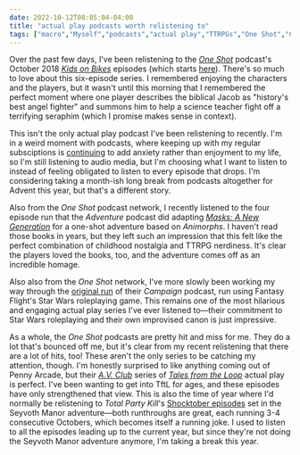 ```yaml
---
date: 2022-10-12T08:05:04-04:00
title: "actual play podcasts worth relistening to"
tags: ["macro","Myself","podcasts","actual play","TTRPGs","One Shot","Campaign","Adventure","Tales from the Loop","Star Wars","Kids on Bikes","Advent"]
---
```

Over the past few days, I've been relistening to the *[One Shot](https://oneshotpodcast.com/)* podcast's October 2018 *[Kids on Bikes](https://www.huntersentertainment.com/kidsonbikesrpg)* episodes (which starts [here](https://oneshotpodcast.com/podcasts/273-kids-on-bikes-part-1/)). There's so much to love about this six-episode series. I remembered enjoying the characters and the players, but it wasn't until this morning that I remembered the perfect moment where one player describes the biblical Jacob as "history's best angel fighter" and summons him to help a science teacher fight off a terrifying seraphim (which I promise makes sense in context).

This isn't the only actual play podcast I've been relistening to recently. I'm in a weird moment with podcasts, where keeping up with my regular subsciptions is [continuing](https://spencergreenhalgh.com/myself/small-radio-delights/) to add anxiety rather than enjoyment to my life, so I'm still listening to audio media, but I'm choosing what I want to listen to instead of feeling obligated to listen to every episode that drops. I'm considering taking a month-ish long break from podcasts altogether for Advent this year, but that's a different story. 

Also from the *One Shot* podcast network, I recently listened to the four episode run that the *Adventure* podcast did adapting *[Masks: A New Generation](https://magpiegames.com/pages/masks)* for a one-shot adventure based on *Animorphs*. I haven't read those books in years, but they left such an impression that this felt like the perfect combination of childhood nostalgia and TTRPG nerdiness. It's clear the players loved the books, too, and the adventure comes off as an incredible homage.

Also also from the *One Shot* network, I've more slowly been working my way through the [original run](https://oneshotpodcast.com/campaign/episode-one/) of their *Campaign* podcast, run using Fantasy Flight's Star Wars roleplaying game. This remains one of the most hilarious and engaging actual play series I've ever listened to—their commitment to Star Wars roleplaying and their own improvised canon is just impressive. 

As a whole, the *One Shot* podcasts are pretty hit and miss for me. They do a lot that's bounced off me, but it's clear from my recent relistening that there are a lot of hits, too! These aren't the only series to be catching my attention, though. I'm honestly surprised to like anything coming out of Penny Arcade, but their *[A.V. Club](https://www.penny-arcade.com/podcast/tales-from-the-loop/1)* series of *[Tales from the Loop](https://loop-rpg.com/)* actual play is perfect. I've been wanting to get into TftL for ages, and these episodes have only strengthened that view. This is also the time of year where I'd normally be relistening to *Total Party Kill*'s [Shocktober episodes](https://www.theincomparable.com/tpk/seyvoth/) set in the Seyvoth Manor adventure—both runthroughs are great, each running 3-4 consecutive Octobers, which becomes itself a running joke. I used to listen to all the episodes leading up to the current year, but since they're not doing the Seyvoth Manor adventure anymore, I'm taking a break this year.
